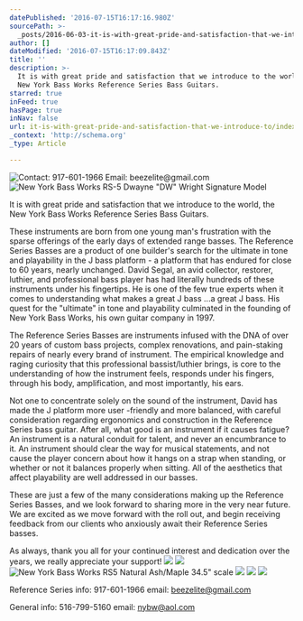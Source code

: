 ```yaml
---
datePublished: '2016-07-15T16:17:16.980Z'
sourcePath: >-
  _posts/2016-06-03-it-is-with-great-pride-and-satisfaction-that-we-introduce-to.md
author: []
dateModified: '2016-07-15T16:17:09.843Z'
title: ''
description: >-
  It is with great pride and satisfaction that we introduce to the world, the
  New York Bass Works Reference Series Bass Guitars.
starred: true
inFeed: true
hasPage: true
inNav: false
url: it-is-with-great-pride-and-satisfaction-that-we-introduce-to/index.html
_context: 'http://schema.org'
_type: Article

---
```

![Contact: 917-601-1966                                                               Email: beezelite@gmail.com](https://the-grid-user-content.s3-us-west-2.amazonaws.com/7f5ab849-e483-4516-8489-17573e00418b.jpg)
![                          New York Bass Works RS-5 Dwayne "DW" Wright Signature Model ](https://s3-us-west-2.amazonaws.com/the-grid-img/p/f6f53bce2deb9fc77b68ca6e5486d8a65016acd8.jpg)

It is with great pride and satisfaction that we introduce to the world, the New York Bass Works Reference Series Bass Guitars.

These instruments are born from one young man's frustration with the sparse offerings of the early days of extended range basses. The Reference Series Basses are a product of one builder's search for the ultimate in tone and playability in the J bass platform - a platform that has endured for close to 60 years, nearly unchanged. David Segal, an avid collector, restorer, luthier, and professional bass player has had literally hundreds of these instruments under his fingertips. He is one of the few true experts when it comes to understanding what makes a great J bass ...a great J bass. His quest for the "ultimate" in tone and playability culminated in the founding of New York Bass Works, his own guitar company in 1997\.

The Reference Series Basses are instruments infused with the DNA of over 20 years of custom bass projects, complex renovations, and pain-staking repairs of nearly every brand of instrument. The empirical knowledge and raging curiosity that this professional bassist/luthier brings, is core to the understanding of how the instrument feels, responds under his fingers, through his body, amplification, and most importantly, his ears.

Not one to concentrate solely on the sound of the instrument, David has made the J platform more user -friendly and more balanced, with careful consideration regarding ergonomics and construction in the Reference Series bass guitar. After all, what good is an instrument if it causes fatigue? An instrument is a natural conduit for talent, and never an encumbrance to it. An instrument should clear the way for musical statements, and not cause the player concern about how it hangs on a strap when standing, or whether or not it balances properly when sitting. All of the aesthetics that affect playability are well addressed in our basses.

These are just a few of the many considerations making up the Reference Series Basses, and we look forward to sharing more in the very near future. We are excited as we move forward with the roll out, and begin receiving feedback from our clients who anxiously await their Reference Series basses.

As always, thank you all for your continued interest and dedication over the years, we really appreciate your support!
![](https://s3-us-west-2.amazonaws.com/the-grid-img/p/a331943cb1a88d265b31af616693a7e6691acf94.jpg)
![](https://s3-us-west-2.amazonaws.com/the-grid-img/p/7d56218e6ec939ef6a0993173df6c72341035545.jpg)
![New York Bass Works RS5  Natural  Ash/Maple 34.5" scale ](https://s3-us-west-2.amazonaws.com/the-grid-img/p/72ba7078a30c92d9053630ebb419efc0dfcae8b8.jpg)
![](https://s3-us-west-2.amazonaws.com/the-grid-img/p/eacf70d7291b6b4b07d4b9c5c34f36af59128b28.jpg)
![](https://s3-us-west-2.amazonaws.com/the-grid-img/p/7869406666682193bb25e98e450aefc611fd58e4.jpg)
![](https://the-grid-user-content.s3-us-west-2.amazonaws.com/9630fcc2-dfb2-4ac5-83d5-045b0c4e5d09.jpg)

Reference Series info: 917-601-1966 email: beezelite@gmail.com

General info: 516-799-5160 email: nybw@aol.com